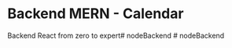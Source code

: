 # Backend MERN - Calendar

Backend React  from zero to expert#   n o d e B a c k e n d  
 # nodeBackend
